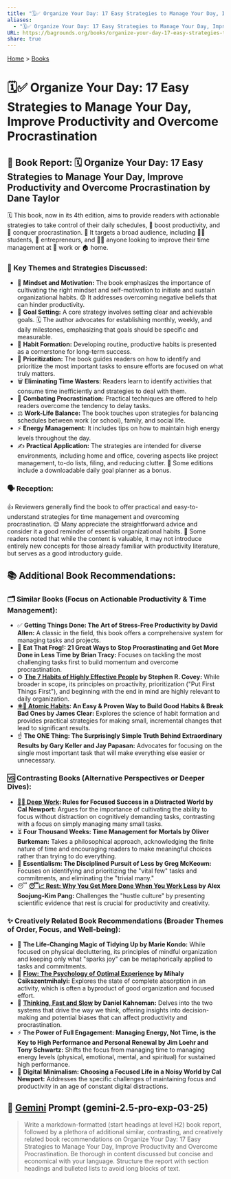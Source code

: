 ```yaml
---
title: "🗓️✅ Organize Your Day: 17 Easy Strategies to Manage Your Day, Improve Productivity and Overcome Procrastination"
aliases:
  - "🗓️✅ Organize Your Day: 17 Easy Strategies to Manage Your Day, Improve Productivity and Overcome Procrastination"
URL: https://bagrounds.org/books/organize-your-day-17-easy-strategies-to-manage-your-day-improve-productivity-and-overcome-procrastination
share: true
---
```

[Home](../index.md) > [Books](./index.md)  
# 🗓️✅ Organize Your Day: 17 Easy Strategies to Manage Your Day, Improve Productivity and Overcome Procrastination  
## 📖 Book Report: 🗓️ Organize Your Day: 17 Easy Strategies to Manage Your Day, Improve Productivity and Overcome Procrastination by Dane Taylor  
  
🗓️ This book, now in its 4th edition, aims to provide readers with actionable strategies to take control of their daily schedules, 🚀 boost productivity, and 🛑 conquer procrastination. 🎯 It targets a broad audience, including 🧑‍🎓 students, 💼 entrepreneurs, and 🧑‍💼 anyone looking to improve their time management at 🏢 work or 🏠 home.  
  
### 🔑 Key Themes and Strategies Discussed:  
  
* 🧠 **Mindset and Motivation:** The book emphasizes the importance of cultivating the right mindset and self-motivation to initiate and sustain organizational habits. 😞 It addresses overcoming negative beliefs that can hinder productivity.  
* 🎯 **Goal Setting:** A core strategy involves setting clear and achievable goals. 🗓️ The author advocates for establishing monthly, weekly, and daily milestones, emphasizing that goals should be specific and measurable.  
* 🔄 **Habit Formation:** Developing routine, productive habits is presented as a cornerstone for long-term success.  
* 🥇 **Prioritization:** The book guides readers on how to identify and prioritize the most important tasks to ensure efforts are focused on what truly matters.  
* 🗑️ **Eliminating Time Wasters:** Readers learn to identify activities that consume time inefficiently and strategies to deal with them.  
* 🙅 **Combating Procrastination:** Practical techniques are offered to help readers overcome the tendency to delay tasks.  
* ⚖️ **Work-Life Balance:** The book touches upon strategies for balancing schedules between work (or school), family, and social life.  
* ⚡ **Energy Management:** It includes tips on how to maintain high energy levels throughout the day.  
* ✍️ **Practical Application:** The strategies are intended for diverse environments, including home and office, covering aspects like project management, to-do lists, filing, and reducing clutter. 🎁 Some editions include a downloadable daily goal planner as a bonus.  
  
### 🗣️ Reception:  
  
👍 Reviewers generally find the book to offer practical and easy-to-understand strategies for time management and overcoming procrastination. 😊 Many appreciate the straightforward advice and consider it a good reminder of essential organizational habits. 🤔 Some readers noted that while the content is valuable, it may not introduce entirely new concepts for those already familiar with productivity literature, but serves as a good introductory guide.  
  
## 📚 Additional Book Recommendations:  
  
### 🗂️ Similar Books (Focus on Actionable Productivity & Time Management):  
  
* ✅ **Getting Things Done: The Art of Stress-Free Productivity by David Allen:** A classic in the field, this book offers a comprehensive system for managing tasks and projects.  
* 🐸 **Eat That Frog!: 21 Great Ways to Stop Procrastinating and Get More Done in Less Time by Brian Tracy:** Focuses on tackling the most challenging tasks first to build momentum and overcome procrastination.  
* ⚙️ **[The 7 Habits of Highly Effective People](./the-7-habits-of-highly-effective-people.md) by Stephen R. Covey:** While broader in scope, its principles on proactivity, prioritization ("Put First Things First"), and beginning with the end in mind are highly relevant to daily organization.  
* **[⚛️🔄 Atomic Habits](./atomic-habits.md): An Easy & Proven Way to Build Good Habits & Break Bad Ones by James Clear:** Explores the science of habit formation and provides practical strategies for making small, incremental changes that lead to significant results.  
* ☝️ **The ONE Thing: The Surprisingly Simple Truth Behind Extraordinary Results by Gary Keller and Jay Papasan:** Advocates for focusing on the single most important task that will make everything else easier or unnecessary.  
  
### 🆚 Contrasting Books (Alternative Perspectives or Deeper Dives):  
  
* **[🤿💼 Deep Work](./deep-work.md): Rules for Focused Success in a Distracted World by Cal Newport:** Argues for the importance of cultivating the ability to focus without distraction on cognitively demanding tasks, contrasting with a focus on simply managing many small tasks.  
* ⏳ **Four Thousand Weeks: Time Management for Mortals by Oliver Burkeman:** Takes a philosophical approach, acknowledging the finite nature of time and encouraging readers to make meaningful choices rather than trying to do everything.  
* 🎯 **Essentialism: The Disciplined Pursuit of Less by Greg McKeown:** Focuses on identifying and prioritizing the "vital few" tasks and commitments, and eliminating the "trivial many."  
* 😴 **[😴📈 Rest: Why You Get More Done When You Work Less](./rest-why-you-get-more-done-when-you-work-less.md) by Alex Soojung-Kim Pang:** Challenges the "hustle culture" by presenting scientific evidence that rest is crucial for productivity and creativity.  
  
### ✨ Creatively Related Book Recommendations (Broader Themes of Order, Focus, and Well-being):  
  
* 🧹 **The Life-Changing Magic of Tidying Up by Marie Kondo:** While focused on physical decluttering, its principles of mindful organization and keeping only what "sparks joy" can be metaphorically applied to tasks and commitments.  
* 🌊 **[Flow: The Psychology of Optimal Experience](./flow-the-psychology-of-optimal-experience.md) by Mihaly Csikszentmihalyi:** Explores the state of complete absorption in an activity, which is often a byproduct of good organization and focused effort.  
* 🧠 **[Thinking, Fast and Slow](./thinking-fast-and-slow.md) by Daniel Kahneman:** Delves into the two systems that drive the way we think, offering insights into decision-making and potential biases that can affect productivity and procrastination.  
* ⚡ **The Power of Full Engagement: Managing Energy, Not Time, is the Key to High Performance and Personal Renewal by Jim Loehr and Tony Schwartz:** Shifts the focus from managing time to managing energy levels (physical, emotional, mental, and spiritual) for sustained high performance.  
* 📱 **Digital Minimalism: Choosing a Focused Life in a Noisy World by Cal Newport:** Addresses the specific challenges of maintaining focus and productivity in an age of constant digital distractions.  
  
## 💬 [Gemini](../software/gemini.md) Prompt (gemini-2.5-pro-exp-03-25)  
> Write a markdown-formatted (start headings at level H2) book report, followed by a plethora of additional similar, contrasting, and creatively related book recommendations on Organize Your Day: 17 Easy Strategies to Manage Your Day, Improve Productivity and Overcome Procrastination. Be thorough in content discussed but concise and economical with your language. Structure the report with section headings and bulleted lists to avoid long blocks of text.